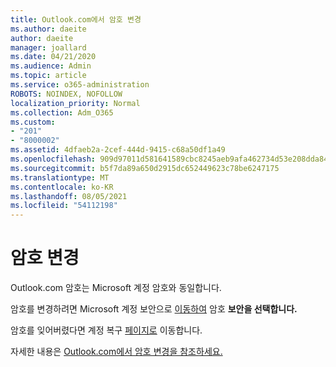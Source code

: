 ```yaml
---
title: Outlook.com에서 암호 변경
ms.author: daeite
author: daeite
manager: joallard
ms.date: 04/21/2020
ms.audience: Admin
ms.topic: article
ms.service: o365-administration
ROBOTS: NOINDEX, NOFOLLOW
localization_priority: Normal
ms.collection: Adm_O365
ms.custom:
- "201"
- "8000002"
ms.assetid: 4dfaeb2a-2cef-444d-9415-c68a50df1a49
ms.openlocfilehash: 909d97011d581641589cbc8245aeb9afa462734d53e208dda84657cd306d6fb2
ms.sourcegitcommit: b5f7da89a650d2915dc652449623c78be6247175
ms.translationtype: MT
ms.contentlocale: ko-KR
ms.lasthandoff: 08/05/2021
ms.locfileid: "54112198"
---
```

# <a name="change-your-password"></a>암호 변경

Outlook.com 암호는 Microsoft 계정 암호와 동일합니다.
  
암호를 변경하려면 Microsoft 계정 보안으로 [이동하여](https://go.microsoft.com/fwlink/p/?linkid=842325&amp;clcid=0x409) 암호 **보안을 선택합니다.**
  
암호를 잊어버렸다면 계정 복구 [페이지로](https://go.microsoft.com/fwlink/p/?linkid=841909) 이동합니다.
  
자세한 내용은 [Outlook.com에서 암호 변경을 참조하세요.](https://support.office.com/article/2138d690-811c-4545-b2f3-e4dbe80c9735?wt.mc_id=Office_Outlook_com_Alchemy)
